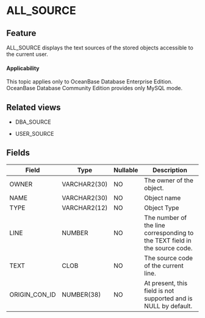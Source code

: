 ALL_SOURCE
===============================

Feature
-----------

ALL_SOURCE displays the text sources of the stored objects accessible to the current user.

<main id="notice" >
    <h4>Applicability</h4>
    <p>This topic applies only to OceanBase Database Enterprise Edition. OceanBase Database Community Edition provides only MySQL mode. </p>
  </main>

Related views
-------------

* DBA_SOURCE



* USER_SOURCE






Fields
-------------



| **Field**     | **Type**     | **Nullable** | **Description**                                                            |
|---------------|--------------|--------------|----------------------------------------------------------------------------|
| OWNER         | VARCHAR2(30) | NO           | The owner of the object.                                                   |
| NAME          | VARCHAR2(30) | NO           | Object name                                                                |
| TYPE          | VARCHAR2(12) | NO           | Object Type                                                                |
| LINE          | NUMBER       | NO           | The number of the line corresponding to the TEXT field in the source code. |
| TEXT          | CLOB         | NO           | The source code of the current line.                                       |
| ORIGIN_CON_ID | NUMBER(38)   | NO           | At present, this field is not supported and is NULL by default.            |



